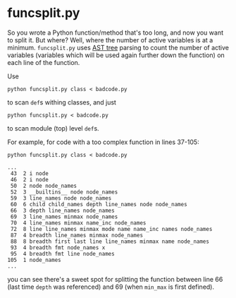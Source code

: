 # funcsplit.py

So you wrote a Python function/method that's too long, and now you want to
split it.  But where? Well, where the number of active variables is at a
minimum.  `funcsplit.py` uses
[AST tree](https://docs.python.org/3/library/ast.html) parsing to count the
number of active variables (variables which will be used again further down the
function) on each line of the function.

Use
```
python funcsplit.py class < badcode.py
```
to scan `def`s withing classes, and just
```
python funcsplit.py < badcode.py
```
to scan module (top) level `def`s.

For example, for code with a too complex function in lines 37-105:
```
python funcsplit.py class < badcode.py

...
 43  2 i node
 46  2 i node
 50  2 node node_names
 52  3 __builtins__ node node_names
 59  3 line_names node node_names
 60  6 child child_names depth line_names node node_names
 66  3 depth line_names node_names
 69  3 line_names minmax node_names
 70  4 line_names minmax name_inc node_names
 72  8 line line_names minmax mode name name_inc names node_names
 87  4 breadth line_names minmax node_names
 88  8 breadth first last line line_names minmax name node_names
 93  4 breadth fmt node_names x
 95  4 breadth fmt line node_names
105  1 node_names
...
```

you can see there's a sweet spot for splitting the function between
line 66 (last time `depth` was referenced) and 69 (when `min_max` is first
defined).

